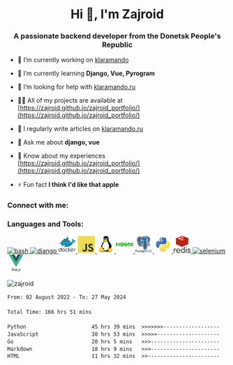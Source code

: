 <h1 align="center">Hi 👋, I'm Zajroid</h1>
<h3 align="center">A passionate backend developer from the Donetsk People's Republic</h3>

- 🔭 I’m currently working on [klaramando](klaramando.ru)

- 🌱 I’m currently learning **Django, Vue, Pyrogram**

- 🤝 I’m looking for help with [klaramando.ru](klaramando.ru)

- 👨‍💻 All of my projects are available at [https://zajroid.github.io/zajroid_portfolio/](https://zajroid.github.io/zajroid_portfolio/)

- 📝 I regularly write articles on [klaramando.ru](klaramando.ru)

- 💬 Ask me about **django, vue**

- 📄 Know about my experiences [https://zajroid.github.io/zajroid_portfolio/](https://zajroid.github.io/zajroid_portfolio/)

- ⚡ Fun fact **I think I'd like that apple**

<h3 align="left">Connect with me:</h3>
<p align="left">
</p>

<h3 align="left">Languages and Tools:</h3>
<p align="left"> <a href="https://www.gnu.org/software/bash/" target="_blank" rel="noreferrer"> <img src="https://www.vectorlogo.zone/logos/gnu_bash/gnu_bash-icon.svg" alt="bash" width="40" height="40"/> </a> <a href="https://www.djangoproject.com/" target="_blank" rel="noreferrer"> <img src="https://cdn.worldvectorlogo.com/logos/django.svg" alt="django" width="40" height="40"/> </a> <a href="https://www.docker.com/" target="_blank" rel="noreferrer"> <img src="https://raw.githubusercontent.com/devicons/devicon/master/icons/docker/docker-original-wordmark.svg" alt="docker" width="40" height="40"/> </a> <a href="https://developer.mozilla.org/en-US/docs/Web/JavaScript" target="_blank" rel="noreferrer"> <img src="https://raw.githubusercontent.com/devicons/devicon/master/icons/javascript/javascript-original.svg" alt="javascript" width="40" height="40"/> </a> <a href="https://www.linux.org/" target="_blank" rel="noreferrer"> <img src="https://raw.githubusercontent.com/devicons/devicon/master/icons/linux/linux-original.svg" alt="linux" width="40" height="40"/> </a> <a href="https://www.nginx.com" target="_blank" rel="noreferrer"> <img src="https://raw.githubusercontent.com/devicons/devicon/master/icons/nginx/nginx-original.svg" alt="nginx" width="40" height="40"/> </a> <a href="https://www.postgresql.org" target="_blank" rel="noreferrer"> <img src="https://raw.githubusercontent.com/devicons/devicon/master/icons/postgresql/postgresql-original-wordmark.svg" alt="postgresql" width="40" height="40"/> </a> <a href="https://www.python.org" target="_blank" rel="noreferrer"> <img src="https://raw.githubusercontent.com/devicons/devicon/master/icons/python/python-original.svg" alt="python" width="40" height="40"/> </a> <a href="https://redis.io" target="_blank" rel="noreferrer"> <img src="https://raw.githubusercontent.com/devicons/devicon/master/icons/redis/redis-original-wordmark.svg" alt="redis" width="40" height="40"/> </a> <a href="https://www.selenium.dev" target="_blank" rel="noreferrer"> <img src="https://raw.githubusercontent.com/detain/svg-logos/780f25886640cef088af994181646db2f6b1a3f8/svg/selenium-logo.svg" alt="selenium" width="40" height="40"/> </a> <a href="https://vuejs.org/" target="_blank" rel="noreferrer"> <img src="https://raw.githubusercontent.com/devicons/devicon/master/icons/vuejs/vuejs-original-wordmark.svg" alt="vuejs" width="40" height="40"/> </a> </p>


<p><img align="center" src="https://github-readme-stats.vercel.app/api/top-langs?username=zajroid&show_icons=true&locale=en&layout=compact" alt="zajroid" /></p>



<!--START_SECTION:waka-->

```txt
From: 02 August 2022 - To: 27 May 2024

Total Time: 166 hrs 51 mins

Python                     45 hrs 39 mins  >>>>>>>------------------   27.37 %
JavaScript                 30 hrs 53 mins  >>>>>--------------------   18.52 %
Go                         20 hrs 5 mins   >>>----------------------   12.04 %
Markdown                   18 hrs 9 mins   >>>----------------------   10.89 %
HTML                       11 hrs 32 mins  >>-----------------------   06.91 %
```

<!--END_SECTION:waka-->

